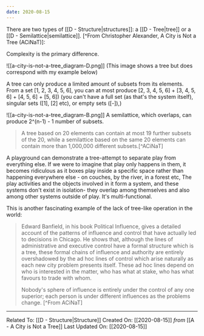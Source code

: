 ```yaml
---
date: 2020-08-15
---
```


There are two types of [[D - Structure|structures]]: a [[D - Tree|tree]] or a [[D - Semilattice|semilattice]]. [^From Christopher Alexander, A City is Not a Tree (ACiNaT)]:

Complexity is the primary difference. 

![[a-city-is-not-a-tree_diagram-D.png]] 
(This image shows a tree but does correspond with my example below)

A tree can only produce a limited amount of subsets from its elements. From a set [1, 2, 3, 4, 5, 6], you can at most produce [2, 3, 4, 5, 6] + [3, 4, 5, 6] + [4, 5, 6] + [5, 6]) (you can't have a full set (as that's the system itself), singular sets ([1], [2] etc), or empty sets ([-]),) 

![[a-city-is-not-a-tree_diagram-B.png]]
A semilattice, which overlaps, can produce 2^(n-1) - 1 number of subsets. 

> A tree based on 20 elements can contain at most 19 further subsets of the 20, while a semilattice based on the same 20 elements can contain more than 1,000,000 different subsets.[^ACiNaT]

A playground can demonstrate a tree-attempt to separate play from everything else. If we were to imagine that play only happens in them, it becomes ridiculous as it boxes play inside a specific space rather than happening everywhere else - on couches, by the river, in a forest etc, The play activities and the objects involved in it form a system, and these systems don't exist in isolation- they overlap among themselves and also among other systems outside of play. It's multi-functional. 

This is another fascinating example of the lack of tree-like operation in the world: 
> Edward Banfield, in his book Political Influence, gives a detailed account of the patterns of influence and control that have actually led to decisions in Chicago. He shows that, although the lines of administrative and executive control have a formal structure which is a tree, these formal chains of influence and authority are entirely overshadowed by the ad hoc lines of control which arise naturally as each new city problem presents itself. These ad hoc lines depend on who is interested in the matter, who has what at stake, who has what favours to trade with whom.
>
> Nobody's sphere of influence is entirely under the control of any one superior; each person is under different influences as the problems change. [^From ACiNaT]

---

Related To: [[D - Structure|Structure]]
Created On: [[2020-08-15]] *from* [[A - A City is Not a Tree]]
Last Updated On: [[2020-08-15]]